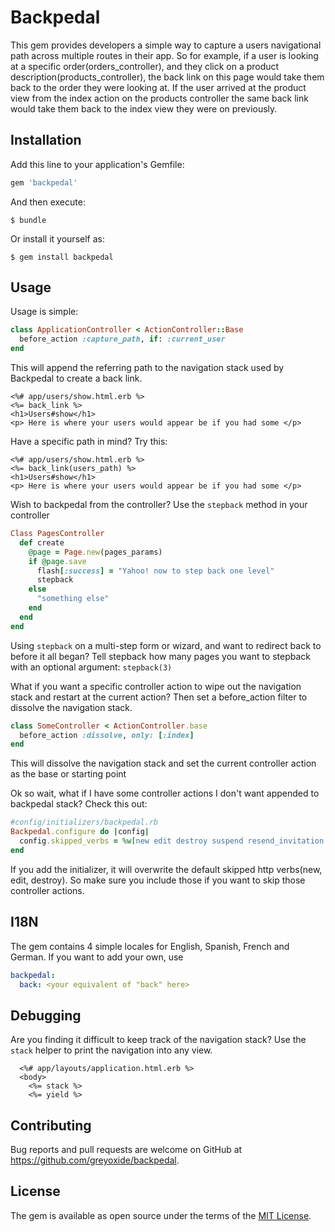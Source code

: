 # Backpedal

This gem provides developers a simple way to capture a users navigational path across multiple routes in their app. So for example, if a user is looking at a specific order(orders_controller), and they click on a product description(products_controller), the back link on this page would take them back to the order they were looking at. If the user arrived at the product view from the index action on the products controller the same back link would take them back to the index view they were on previously.

## Installation

Add this line to your application's Gemfile:

```ruby
gem 'backpedal'
```

And then execute:

    $ bundle

Or install it yourself as:

    $ gem install backpedal

## Usage

Usage is simple:

```ruby
class ApplicationController < ActionController::Base
  before_action :capture_path, if: :current_user
end
```

This will append the referring path to the navigation stack used by Backpedal to create a back link.

```erb
<%# app/users/show.html.erb %>
<%= back_link %>
<h1>Users#show</h1>
<p> Here is where your users would appear be if you had some </p>
```

Have a specific path in mind? Try this:

```erb
<%# app/users/show.html.erb %>
<%= back_link(users_path) %>
<h1>Users#show</h1>
<p> Here is where your users would appear be if you had some </p>
```

Wish to backpedal from the controller? Use the `stepback` method in your controller

```ruby
Class PagesController
  def create
    @page = Page.new(pages_params)
    if @page.save
      flash[:success] = "Yahoo! now to step back one level"
      stepback
    else
      "something else"
    end
  end
end
```

Using `stepback` on a multi-step form or wizard, and want to redirect back to before it all began? Tell stepback how many pages you want to stepback with an optional argument: `stepback(3)`

What if you want a specific controller action to wipe out the navigation stack and restart at the current action? Then set a before_action filter to dissolve the navigation stack.

```ruby
class SomeController < ActionController.base
  before_action :dissolve, only: [:index]
end
```

This will dissolve the navigation stack and set the current controller action as the base or starting point

Ok so wait, what if I have some controller actions I don't want appended to backpedal stack? Check this out:

```ruby
#config/initializers/backpedal.rb
Backpedal.configure do |config|
  config.skipped_verbs = %w[new edit destroy suspend resend_invitation etc]
end
```

If you add the initializer, it will overwrite the default skipped http verbs(new, edit, destroy). So make sure you include those if you want to skip those controller actions.

## I18N

The gem contains 4 simple locales for English, Spanish, French and German. If you want to add your own, use

```yaml
backpedal:
  back: <your equivalent of "back" here>
```

## Debugging

Are you finding it difficult to keep track of the navigation stack? Use the `stack` helper to print the navigation into any view.

```erb
  <%# app/layouts/application.html.erb %>
  <body>
    <%= stack %>
    <%= yield %>
```

## Contributing

Bug reports and pull requests are welcome on GitHub at https://github.com/greyoxide/backpedal.

## License

The gem is available as open source under the terms of the [MIT License](https://opensource.org/licenses/MIT).
